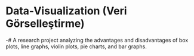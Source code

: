 # Data-Visualization (Veri Görselleştirme) 
-# A research project analyzing the advantages and disadvantages of box plots, line graphs, violin plots, pie charts, and bar graphs.
